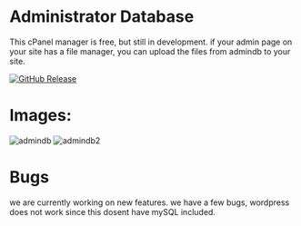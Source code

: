 # Administrator Database
This cPanel manager is free, but still in development.
if your admin page on your site has a file manager, you can upload the files from admindb to your site.

[![GitHub Release](https://img.shields.io/github/release/Open-Shell/Open-Shell-Menu.svg)](https://github.com/CyberStudioUnited/Administrator-Database/releases/tag/4.4.160)
# Images:
![admindb](https://user-images.githubusercontent.com/72953518/111859057-55fe1c00-8914-11eb-8a84-7cb18ccc7111.PNG)
![admindb2](https://user-images.githubusercontent.com/72953518/111859060-5696b280-8914-11eb-828f-7daa6bc50f3f.PNG)

# Bugs
we are currently working on new features.
we have a few bugs, wordpress does not work since this dosent have mySQL included.
